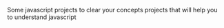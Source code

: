 Some javascript projects to clear your concepts
projects that will help you to understand javascript
